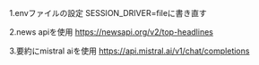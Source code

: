 1.envファイルの設定
SESSION_DRIVER=fileに書き直す

2.news apiを使用
https://newsapi.org/v2/top-headlines

3.要約にmistral aiを使用
https://api.mistral.ai/v1/chat/completions

